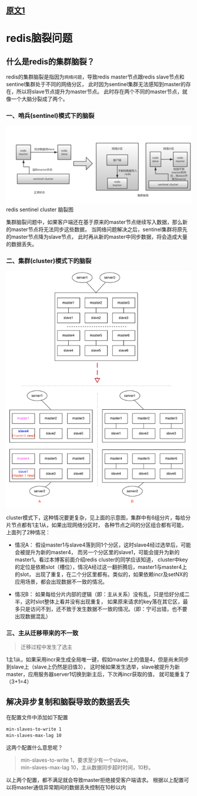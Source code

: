 
## [原文1](https://blog.csdn.net/LO_YUN/article/details/97131426)

# redis脑裂问题

## 什么是redis的集群脑裂？

redis的集群脑裂是指因为`网络问题`，导致redis master节点跟redis slave节点和sentinel集群处于不同的网络分区，
此时因为sentinel集群无法感知到master的存在，所以将slave节点提升为master节点。
此时存在两个不同的master节点，就像一个大脑分裂成了两个。

### 一、哨兵(sentinel)模式下的脑裂
![](../../images/redis/redis_sentinel_cluster_split_brain.png)
redis sentinel cluster 脑裂图

集群脑裂问题中，如果客户端还在基于原来的master节点继续写入数据，那么新的master节点将无法同步这些数据，
当网络问题解决之后，sentinel集群将原先的master节点降为slave节点，
此时再从新的master中同步数据，将会造成大量的数据丢失。

### 二、集群(cluster)模式下的脑裂

![](../../images/redis/redis_cluster_brain_split_01.png)

cluster模式下，这种情况要更复杂，见上面的示意图，集群中有6组分片，每给分片节点都有1主1从，如果出现网络分区时，
各种节点之间的分区组合都有可能，上面列了2种情况：
 
- 情况A：
  假设master1与slave4落到同1个分区，这时slave4经过选举后，可能会被提升为新的master4，
  而另一个分区里的slave1，可能会提升为新的master1。看过本博客前面介绍redis cluster的同学应该知道，
  cluster中key的定位是依赖slot（槽位），情况A经过这一翻折腾后，master1与master4上的slot，
  出现了重复，在二个分区里都有。类似的，如果依赖incr及setNX的应用场景，都会出现数据不一致的情况。
 
- 情况B：
 如果每给分片内部的逻辑（即：主从关系）没有乱，只是恰好分成二半，这时slot整体上看并没有出现重复，
 如果原来请求的key落在其它区，最多只是访问不到，还不致于发生数据不一致的情况。（即：宁可出错，也不要出现数据混乱）

### 三、主从迁移带来的不一致
> 迁移过程中发生了选主

1主1从，如果采用incr来生成全局唯一键，假如master上的值是4，但是尚未同步到slave上（slave上仍然是旧值3），
这时候如果发生选举，slave被提升为新master，应用服务器server1切换到新主后，下次再incr获取的值，
就可能重复了（3+1=4）

 
 
## 解决异步复制和脑裂导致的数据丢失

在配置文件中添加如下配置
```xml
min-slaves-to-write 1
min-slaves-max-lag 10
```
这两个配置什么意思呢？

> min-slaves-to-write 1，要求至少有一个slave。  
> min-slaves-max-lag 10，主从数据同步超时时间，10秒。

以上两个配置，都不满足就会导致master拒绝接受客户端请求。
根据以上配置可以将master通信异常期间的数据丢失控制在10秒以内


 
